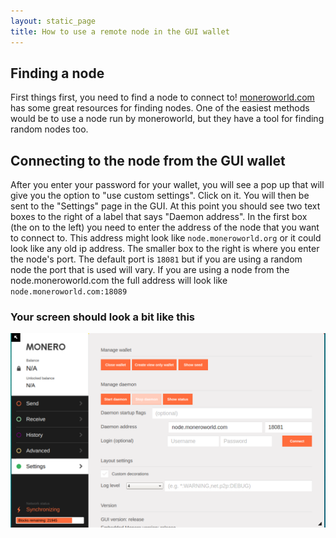 ```yaml
---
layout: static_page
title: How to use a remote node in the GUI wallet
---
```


## Finding a node
First things first, you need to find a node to connect to! [moneroworld.com](https://moneroworld.com/#nodes) has some great resources for finding nodes. One of the easiest methods
would be to use a node run by moneroworld, but they have a tool for finding random nodes too.

## Connecting to the node from the GUI wallet
After you enter your password for your wallet, you will see a pop up that will give you the option to "use custom settings". Click on it. You will then be
sent to the "Settings" page in the GUI. At this point you should see two text boxes to the right of a label that says "Daemon address". In the first box (the on to the left) you need to enter the address of the node that you want to
connect to. This address might look like `node.moneroworld.org` or it could look like any old ip address. The smaller box to the right is where you enter the node's port. The default port is `18081` but if you are using a random node the port that is used will vary.
If you are using a node from the node.moneroworld.com the full address will look like `node.moneroworld.com:18089`
### Your screen should look a bit like this
<img src="/resources/user-guides/png/remote_node/remote-node-screenshot.png" width="600">
